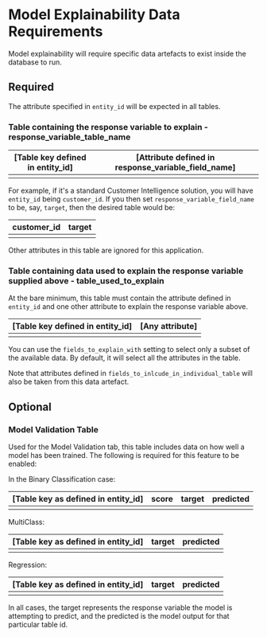 
# Model Explainability Data Requirements

Model explainability will require specific data artefacts to exist inside the database to run.

## Required

The attribute specified in `entity_id` will be expected in all tables.

### Table containing the response variable to explain - response_variable_table_name

| [Table key defined in entity_id] | [Attribute defined in response_variable_field_name] |
|----------------------------------|-----------------------------------------------------|
|                                  |                                                     |

For example, if it's a standard Customer Intelligence solution, you will have `entity_id` being `customer_id`. If you then set `response_variable_field_name` to be, say, `target`, then the desired table would be:

| customer_id | target |
|------------ |--------|
|             |        |

Other attributes in this table are ignored for this application.

### Table containing data used to explain the response variable supplied above - table_used_to_explain

At the bare minimum, this table must contain the attribute defined in `entity_id` and one other attribute to explain the response variable above.

| [Table key defined in entity_id] | [Any attribute] |
|----------------------------------|-----------------|
|                                  |                 |

You can use the `fields_to_explain_with` setting to select only a subset of the available data. By default, it will select all the attributes in the table.

Note that attributes defined in `fields_to_inlcude_in_individual_table` will also be taken from this data artefact.

## Optional

### Model Validation Table

Used for the Model Validation tab, this table includes data on how well a model has been trained. The following is required for this feature to be enabled:

In the Binary Classification case:

| [Table key as defined in entity_id] | score | target | predicted |
|----------------------------------|-------|-------:|----------:|
|                                  |       |        |           |

MultiClass:

| [Table key as defined in entity_id] | target | predicted |
|----------------------------------|-------:|----------:|
|                                  |        |           |

Regression:

| [Table key as defined in entity_id] | target | predicted |
|----------------------------------|-------:|----------:|
|                                  |        |           |

In all cases, the target represents the response variable the model is attempting to predict, and the predicted is the model output for that particular table id.
